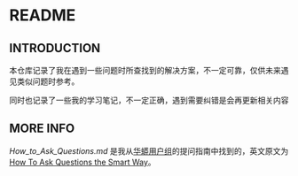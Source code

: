 # README

## INTRODUCTION

本仓库记录了我在遇到一些问题时所查找到的解决方案，不一定可靠，仅供未来遇见类似问题时参考。

同时也记录了一些我的学习笔记，不一定正确，遇到需要纠错是会再更新相关内容

## MORE INFO

*How_to_Ask_Questions.md* 是我从[华蟒用户组](https://groups.google.com/g/python-cn)的提问指南中找到的，英文原文为[How To Ask Questions the Smart Way](http://linuxmafia.com/faq/Essays/smart-questions.html)。
